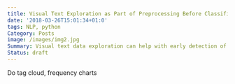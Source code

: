 ```yaml
---
title: Visual Text Exploration as Part of Preprocessing Before Classification
date: '2018-03-26T15:01:34+01:0'
tags: NLP, python
Category: Posts
image: /images/img2.jpg
Summary: Visual text data exploration can help with early detection of patterns occuring in data set and bring ideas for processing actions that has to be taken. This post analyse tools that can be used for visual explaration and provides generic ideas for data inspection that can be applied in many text-exploration tasks.
Status: draft
---
```


Do tag cloud, frequency charts
